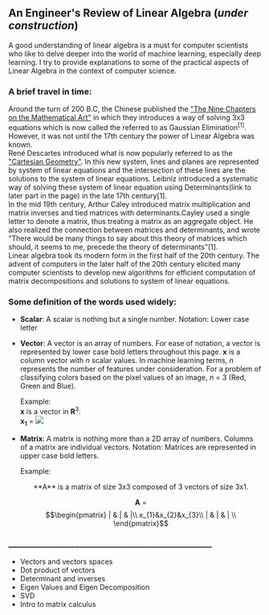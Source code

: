 ## An Engineer's Review of Linear Algebra (*under construction*)
A good understanding of linear algebra is a must for computer scientists who like to delve deeper into the world of machine learning, especially deep learning. I try to provide explanations to some of the practical aspects of Linear Algebra in the context of computer science.

### A brief travel in time:

  Around the turn of 200 B.C, the Chinese published the ["The Nine Chapters on the Mathematical Art"]("https://en.wikipedia.org/wiki/The_Nine_Chapters_on_the_Mathematical_Art") in which they introduces a way of solving 3x3 equations which is now called the referred to as Gaussian Elimination<sup>[1]</sup>. However, it was not until the 17th century the power of Linear Algebra was known.\
  René Descartes introduced what is now popularly referred to as the ["Cartesian Geometry"](https://en.wikipedia.org/wiki/Cartesian_geometry). In this new system, lines and planes are represented by system of linear equations and the intersection of these lines are the solutions to the system of linear equations. Leibniz introduced a systematic way of solving these system of linear equation using Determinants(link to later part in the page) in the late 17th century[1]. \
  In the mid 19th century, Arthur Caley introduced matrix multiplication and matrix inverses and tied matrices with determinants.Cayley used a single letter to denote a matrix, thus treating a matrix as an aggregate object. He also realized the connection between matrices and determinants, and wrote "There would be many things to say about this theory of matrices which should, it seems to me, precede the theory of determinants"[1].\
  Linear algebra took its modern form in the first half of the 20th century. The advent of computers in the later half of the 20th century elicited many computer scientists to develop new algorithms for efficient computation of matrix decompositions and solutions to system of linear equations. 
  
### Some definition of the words used widely:

- **Scalar**: A scalar is nothing but a single number. Notation: Lower case letter
- **Vector**: A vector is an array of numbers. For ease of notation, a vector is represented by lower case bold letters throughout this page. **x** is a column vector with *n* scalar values. In machine learning terms, *n* represents the number of features under consideration. For a problem of classifying colors based on the pixel values of an image, *n* = 3 (Red, Green and Blue).

  Example:  \
    **x** is a vector in **R**<sup>3</sup>. \
    **x<sub>1</sub>** = 
  <img src="https://render.githubusercontent.com/render/math?math=\begin{pmatrix}
  x_{11} \\
  x_{12}\\
  x_{13}\\
  \end{pmatrix}">
- **Matrix**: A matrix is nothing more than a 2D array of numbers. Columns of a matrix are individual vectors. Notation: Matrices are represented in upper case bold letters.

  Example:
  <center>
    **A** is a matrix of size 3x3 composed of 3 vectors of size 3x1.
  
    **A** = $$\begin{pmatrix}  | & | & |\\
          x_{1}&x_{2}&x_{3}\\
          | & | & | \\ \end{pmatrix}$$
  </center>

<!--   <img src="https://render.githubusercontent.com/render/math?math=\begin{pmatrix}
          x_{11}&x_{21}&x_{31}\\
          x_{12}&x_{22}&x_{32}\\
          x_{13}&x_{23}&x_{33}\\
          \end{pmatrix}"> -->

  
  

### ____________________________________________________
- Vectors and vectors spaces
- Dot product of vectors
- Determinant and inverses
- Eigen Values and Eigen Decomposition
- SVD
- Intro to matrix calculus
